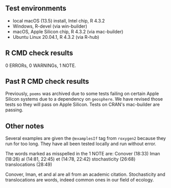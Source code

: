 ## Test environments
* local macOS (13.5) install, Intel chip, R 4.3.2
* Windows, R-devel (via win-builder)
* macOS, Apple Silicon chip, R 4.3.2 (via mac-builder)
* Ubuntu Linux 20.04.1, R 4.3.2 (via R-hub)

## R CMD check results

0 ERRORs, 0 WARNINGs, 1 NOTE.

## Past R CMD check results

Previously, `poems` was archived due to some tests failing on certain Apple Silicon systems due to a dependency on `geosphere`. We have revised those tests so they will pass on Apple Silicon. Tests on CRAN's mac-builder are passing.

## Other notes

Several examples are given the `@examplesIf` tag from `roxygen2` because they run
for too long. They have all been tested locally and run without error.

The words marked as misspelled in the 1 NOTE are:
  Conover (18:33)
  Iman (18:26)
  al (14:81, 22:45)
  et (14:78, 22:42)
  stochasticity (26:68)
  translocations (28:49)

Conover, Iman, et and al are all from an academic citation. Stochasticity and translocations are words, indeed common ones in our field of ecology.
